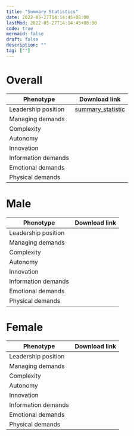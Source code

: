 ```yaml
---
title: "Summary Statistics"
date: 2022-05-27T14:14:45+08:00
lastMod: 2022-05-27T14:14:45+08:00
code: true
mermaid: false
draft: false
description: ""
tag: [""]
---
```


# Overall

| Phenotype           | Download link                                                                                                 |
|---------------------|---------------------------------------------------------------------------------------------------------------|
| Leadership position | [summary_statistic](https://nusjobgmdata-public.s3.ap-southeast-1.amazonaws.com/data-for-the-web/example.rar) |
| Managing demands    |                                                                                                               |
| Complexity          |                                                                                                               |
| Autonomy            |                                                                                                               |
| Innovation          |                                                                                                               |
| Information demands |                                                                                                               |
| Emotional demands   |                                                                                                               |
| Physical demands    |                                                                                                               |

# Male

| Phenotype           | Download link |
|---------------------|---------------|
| Leadership position |               |
| Managing demands    |               |
| Complexity          |               |
| Autonomy            |               |
| Innovation          |               |
| Information demands |               |
| Emotional demands   |               |
| Physical demands    |               |

# Female

| Phenotype           | Download link |
|---------------------|---------------|
| Leadership position |               |
| Managing demands    |               |
| Complexity          |               |
| Autonomy            |               |
| Innovation          |               |
| Information demands |               |
| Emotional demands   |               |
| Physical demands    |               |
